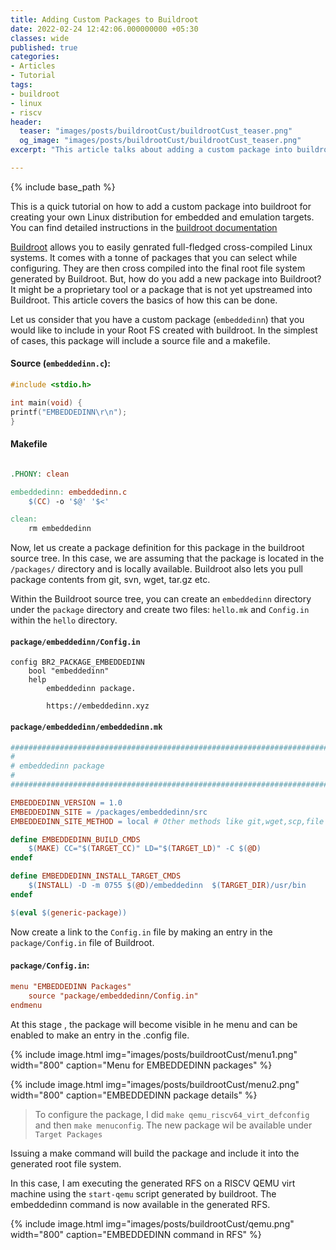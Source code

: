 ```yaml
---
title: Adding Custom Packages to Buildroot
date: 2022-02-24 12:42:06.000000000 +05:30
classes: wide
published: true
categories:
- Articles
- Tutorial
tags:
- buildroot
- linux
- riscv
header:
  teaser: "images/posts/buildrootCust/buildrootCust_teaser.png"
  og_image: "images/posts/buildrootCust/buildrootCust_teaser.png"
excerpt: "This article talks about adding a custom package into buildroot for creating your own Linux distribution for embedded and emulation targets."

---
```



<style>
div {
  text-align: justify;
  text-justify: inter-word;
}
</style>

{% include base_path %}

This is a quick tutorial on how to add a custom package into buildroot for creating your own Linux distribution for embedded and emulation targets. You can find detailed instructions in the [buildroot documentation](https://buildroot.org/downloads/manual/manual.html#adding-packages)

[Buildroot](https://buildroot.org/) allows you to easily genrated full-fledged cross-compiled Linux systems. It comes with a tonne of packages that you can select while configuring. They are then cross compiled into the final root file system generated by Buildroot. But, how do you add a new package into Buildroot? It might be a proprietary tool or a package that is not yet upstreamed into Buildroot. This article covers the basics of how this can be done.

Let us consider that you have a custom package (`embeddedinn`) that you would like to include in your Root FS created with buildroot. In the simplest of cases, this package will include a source file and a makefile.

#### Source (`embeddedinn.c`): 

```c
#include <stdio.h>

int main(void) {
printf("EMBEDDEDINN\r\n");
}
```

#### Makefile

```Makefile

.PHONY: clean

embeddedinn: embeddedinn.c
    $(CC) -o '$@' '$<'

clean:
    rm embeddedinn
```

Now, let us create a package definition for this package in the buildroot source tree. In this case, we are assuming that the package is located in the `/packages/` directory and is locally available. Buildroot also lets you pull package contents from git, svn, wget, tar.gz etc. 

Within the Buildroot source tree, you can create an `embeddedinn` directory under the `package` directory and create two files: `hello.mk` and `Config.in` within the `hello` directory.


#### `package/embeddedinn/Config.in`

```Conf
config BR2_PACKAGE_EMBEDDEDINN
    bool "embeddedinn"
    help
        embeddedinn package.

        https://embeddedinn.xyz
```

#### `package/embeddedinn/embeddedinn.mk`

```mk
################################################################################
#
# embeddedinn package
#
################################################################################

EMBEDDEDINN_VERSION = 1.0
EMBEDDEDINN_SITE = /packages/embeddedinn/src
EMBEDDEDINN_SITE_METHOD = local # Other methods like git,wget,scp,file etc. are also available.

define EMBEDDEDINN_BUILD_CMDS
    $(MAKE) CC="$(TARGET_CC)" LD="$(TARGET_LD)" -C $(@D)
endef

define EMBEDDEDINN_INSTALL_TARGET_CMDS
    $(INSTALL) -D -m 0755 $(@D)/embeddedinn  $(TARGET_DIR)/usr/bin
endef

$(eval $(generic-package))
```

Now create a link to the `Config.in` file by making an entry in the `package/Config.in` file of Buildroot.

#### `package/Config.in`:

```conf
menu "EMBEDDEDINN Packages"
    source "package/embeddedinn/Config.in"
endmenu
```

At this stage , the package will become visible in he menu and can be enabled to make an entry in the .config file.

{% include image.html
    img="images/posts/buildrootCust/menu1.png"
    width="800"
    caption="Menu for EMBEDDEDINN packages"
%}

{% include image.html
    img="images/posts/buildrootCust/menu2.png"
    width="800"
    caption="EMBEDDEDINN package details"
%}


> To configure the package, I did `make qemu_riscv64_virt_defconfig` and then `make menuconfig`. The new package wil be available under `Target Packages`

Issuing a make command will build the package and include it into the generated root file system.

In this case, I am executing the generated RFS on a RISCV QEMU virt machine using the `start-qemu` script generated by buildroot. The embeddedinn command is now available in the generated RFS. 
    
{% include image.html
    img="images/posts/buildrootCust/qemu.png"
    width="800"
    caption="EMBEDDEDINN command in RFS"
%}